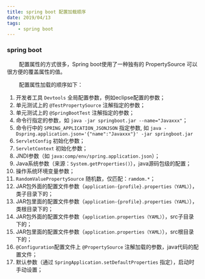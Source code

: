 ```yaml
---
title: spring boot 配置加载顺序
date: 2019/04/13
tags: 
    - spring boot
---
```


### spring boot
&nbsp;&nbsp;&nbsp;&nbsp;&nbsp;&nbsp;&nbsp;&nbsp;配置属性的方式很多，Spring boot使用了一种独有的 PropertySource 可以很方便的覆盖属性的值。
<!-- more -->
&nbsp;&nbsp;&nbsp;&nbsp;&nbsp;&nbsp;&nbsp;&nbsp;配置属性加载的顺序如下：
1. 开发者工具 `Devtools` 全局配置参数，例如eclipse配置的参数；
1. 单元测试上的 `@TestPropertySource` 注解指定的参数；
1. 单元测试上的 `@SpringBootTest` 注解指定的参数；
1. 命令行指定的参数，如 `java -jar springboot.jar --name="Javaxxx"`；
1. 命令行中的 `SPRING_APPLICATION_JSONJSON` 指定参数, 如 `java -Dspring.application.json='{"name":"Javaxxx"}' -jar springboot.jar`
1. `ServletConfig` 初始化参数；
1. `ServletContext` 初始化参数；
1. JNDI参数（如 `java:comp/env/spring.application.json`）；
1. Java系统参数（来源：`System.getProperties()`），java源码包级的配置；
1. 操作系统环境变量参数；
1. `RandomValuePropertySource` 随机数，仅匹配：`ramdom.*`；
1. JAR包外面的配置文件参数（`application-{profile}.properties（YAML）`），类子目录下的；
1. JAR包里面的配置文件参数（`application-{profile}.properties（YAML）`），类根目录下的；
1. JAR包外面的配置文件参数（`application.properties（YAML）`），src子目录下的；
1. JAR包里面的配置文件参数（`application.properties（YAML）`），src根目录下的；
1. `@Configuration`配置文件上 `@PropertySource` 注解加载的参数，java代码的配置文件；
1. 默认参数（通过 `SpringApplication.setDefaultProperties` 指定），启动时手动设置；